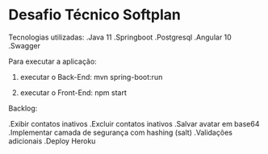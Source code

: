 # Desafio Técnico Softplan

Tecnologias utilizadas:
  .Java 11
  .Springboot
  .Postgresql
  .Angular 10
  .Swagger

Para executar a aplicação:

1. executar o Back-End:
mvn spring-boot:run

2. executar o Front-End:
npm start

Backlog:

  .Exibir contatos inativos
  .Excluir contatos inativos
  .Salvar avatar em base64
  .Implementar camada de segurança com hashing (salt)
  .Validações adicionais
  .Deploy Heroku
